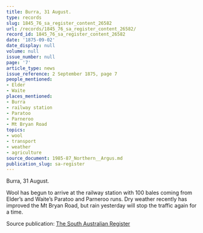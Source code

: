 ```yaml
---
title: Burra, 31 August.
type: records
slug: 1845_76_sa_register_content_26582
url: /records/1845_76_sa_register_content_26582/
record_id: 1845_76_sa_register_content_26582
date: '1875-09-02'
date_display: null
volume: null
issue_number: null
page: '7'
article_type: news
issue_reference: 2 September 1875, page 7
people_mentioned:
- Elder
- Waite
places_mentioned:
- Burra
- railway station
- Paratoo
- Parneroo
- Mt Bryan Road
topics:
- wool
- transport
- weather
- agriculture
source_document: 1985-87_Northern__Argus.md
publication_slug: sa-register
---
```


Burra, 31 August.

Wool has begun to arrive at the railway station with 100 bales coming from Elder’s and Waite’s Paratoo and Parneroo runs.  Dry weather recently has improved the Mt Bryan Road, but rain yesterday will stop the traffic again for a time.

Source publication: [The South Australian Register](/publications/sa-register/)
